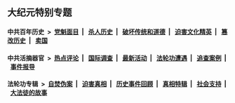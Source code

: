 ## 大纪元特别专题

#### 中共百年历史 &nbsp;>&nbsp; [党魁面目](indexes/nf1176107/README.md?05170430) &nbsp;| &nbsp; [杀人历史](indexes/nf1176106/README.md?05170430) &nbsp;| &nbsp; [破坏传统和道德](indexes/nf1176106/README.md?05170430) &nbsp;| &nbsp; [迫害文化精英](indexes/nf1176111/README.md?05170430) &nbsp;| &nbsp; [篡改历史](indexes/nf1176115/README.md?05170430) &nbsp;| &nbsp; [卖国](indexes/nf1176117/README.md?05170430) 

#### 中共活摘器官 &nbsp;>&nbsp; [热点评论](indexes/nf5879/README.md?05170430) &nbsp;| &nbsp; [国际调查](indexes/nf5947/README.md?05170430) &nbsp;| &nbsp; [最新活动](indexes/nf5883/README.md?05170430) &nbsp;| &nbsp; [法轮功遭遇](indexes/nf5881/README.md?05170430) &nbsp;| &nbsp; [追查案例](indexes/nf5880/README.md?05170430) &nbsp;| &nbsp; [事件报导](indexes/nf5877/README.md?05170430) 

#### 法轮功专辑 &nbsp;>&nbsp; [自焚伪案](indexes/nf5562/README.md?05170430) &nbsp;| &nbsp; [迫害真相](indexes/nf4379/README.md?05170430) &nbsp;| &nbsp; [历史事件回顾](indexes/nf5793/README.md?05170430) &nbsp;| &nbsp; [真相特辑](indexes/nf4389/README.md?05170430) &nbsp;| &nbsp; [社会支持](indexes/nf4386/README.md?05170430) &nbsp;| &nbsp; [大法徒的故事](indexes/nf1147481/README.md?05170430) 
